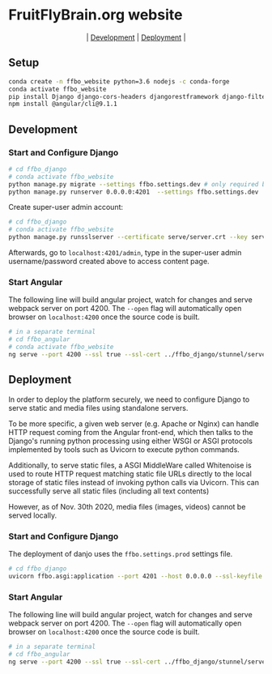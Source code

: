 # FruitFlyBrain.org website
<center>
| <a href='#development'>Development</a> | <a href='#deployment'>Deployment</a> |
</center>

## Setup
```bash
conda create -n ffbo_website python=3.6 nodejs -c conda-forge
conda activate ffbo_website
pip install Django django-cors-headers djangorestframework django-filter markdown Pillow django-sslserver whitenoise
npm install @angular/cli@9.1.1
```

## Development
### Start and Configure Django
```bash
# cd ffbo_django
# conda activate ffbo_website
python manage.py migrate --settings ffbo.settings.dev # only required before first start-up to populate sqlite3 database
python manage.py runserver 0.0.0.0:4201  --settings ffbo.settings.dev
```

Create super-user admin account:
```bash
# cd ffbo_django
# conda activate ffbo_website
python manage.py runsslserver --certificate serve/server.crt --key serve/server.key 0.0.0.0:4201 --settings ffbo.settings.dev
```

Afterwards, go to `localhost:4201/admin`, type in the super-user admin username/password created above to access content page.

### Start Angular
The following line will build angular project, watch for changes and serve webpack server on port 4200.
The `--open` flag will automatically open browser on `localhost:4200` once the source code is built.
```bash
# in a separate terminal
# cd ffbo_angular
# conda activate ffbo_website
ng serve --port 4200 --ssl true --ssl-cert ../ffbo_django/stunnel/server.crt --ssl-key ../ffbo_django/stunnel/server.key
```

## Deployment
In order to deploy the platform securely, we need to configure Django to serve static and media files using standalone servers.

To be more specific, a given web server (e.g. Apache or Nginx) can handle HTTP request coming from the Angular front-end, which then talks to the Django's running python processing using either WSGI or ASGI protocols implemented by tools such as Uvicorn to execute python commands. 

Additionally, to serve static files, a ASGI MiddleWare called Whitenoise is used to route HTTP request matching static file URLs directly to the local storage of static files instead of invoking python calls via Uvicorn. This can successfully serve all static files (including all text contents)

However, as of Nov. 30th 2020, media files (images, videos) cannot be served locally. 


### Start and Configure Django
The deployment of danjo uses the `ffbo.settings.prod` settings file.

```bash
# cd ffbo_django
uvicorn ffbo.asgi:application --port 4201 --host 0.0.0.0 --ssl-keyfile ./serve/server.key --ssl-certfile serve/server.crt
```

### Start Angular
The following line will build angular project, watch for changes and serve webpack server on port 4200.
The `--open` flag will automatically open browser on `localhost:4200` once the source code is built.
```bash
# in a separate terminal
# cd ffbo_angular
ng serve --port 4200 --ssl true --ssl-cert ../ffbo_django/stunnel/server.crt --ssl-key ../ffbo_django/stunnel/server.key --prod=true
```

